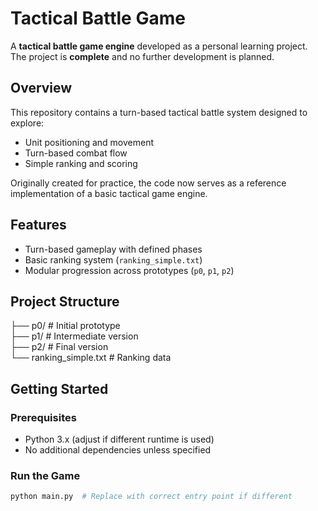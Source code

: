 # Tactical Battle Game

A **tactical battle game engine** developed as a personal learning project.  
The project is **complete** and no further development is planned.

## Overview
This repository contains a turn-based tactical battle system designed to explore:
- Unit positioning and movement
- Turn-based combat flow
- Simple ranking and scoring

Originally created for practice, the code now serves as a reference implementation of a basic tactical game engine.

## Features
- Turn-based gameplay with defined phases
- Basic ranking system (`ranking_simple.txt`)
- Modular progression across prototypes (`p0`, `p1`, `p2`)

## Project Structure
├── p0/                  # Initial prototype  
├── p1/                  # Intermediate version  
├── p2/                  # Final version  
└── ranking_simple.txt   # Ranking data  



## Getting Started

### Prerequisites
- Python 3.x (adjust if different runtime is used)
- No additional dependencies unless specified

### Run the Game
```bash
python main.py  # Replace with correct entry point if different
